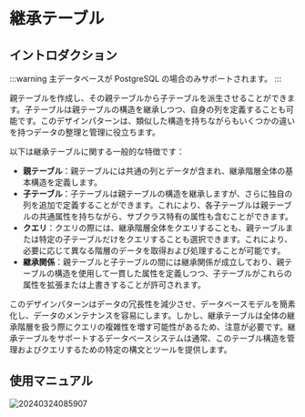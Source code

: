 # 継承テーブル

<PluginInfo name="data-source-main"></PluginInfo>

## イントロダクション

:::warning
主データベースが PostgreSQL の場合のみサポートされます。
:::

親テーブルを作成し、その親テーブルから子テーブルを派生させることができます。子テーブルは親テーブルの構造を継承しつつ、自身の列を定義することも可能です。このデザインパターンは、類似した構造を持ちながらもいくつかの違いを持つデータの整理と管理に役立ちます。

以下は継承テーブルに関する一般的な特徴です：

- **親テーブル**：親テーブルには共通の列とデータが含まれ、継承階層全体の基本構造を定義します。
- **子テーブル**：子テーブルは親テーブルの構造を継承しますが、さらに独自の列を追加で定義することができます。これにより、各子テーブルは親テーブルの共通属性を持ちながら、サブクラス特有の属性も含むことができます。
- **クエリ**：クエリの際には、継承階層全体をクエリすることも、親テーブルまたは特定の子テーブルだけをクエリすることも選択できます。これにより、必要に応じて異なる階層のデータを取得および処理することが可能です。
- **継承関係**：親テーブルと子テーブルの間には継承関係が成立しており、親テーブルの構造を使用して一貫した属性を定義しつつ、子テーブルがこれらの属性を拡張または上書きすることが許可されます。

このデザインパターンはデータの冗長性を減少させ、データベースモデルを簡素化し、データのメンテナンスを容易にします。しかし、継承テーブルは全体の継承階層を扱う際にクエリの複雑性を増す可能性があるため、注意が必要です。継承テーブルをサポートするデータベースシステムは通常、このテーブル構造を管理およびクエリするための特定の構文とツールを提供します。

## 使用マニュアル

![20240324085907](https://static-docs.nocobase.com/20240324085907.png)

